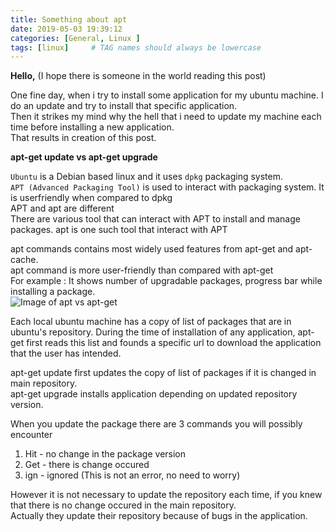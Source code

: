 ```yaml
---
title: Something about apt
date: 2019-05-03 19:39:12
categories: [General, Linux ]
tags: [linux]     # TAG names should always be lowercase
---
```


**Hello,** (I hope there is someone in the world reading this post)

One fine day, when i try to install some application for my ubuntu machine. I do an update and try to install that specific application.  
Then it strikes my mind why the hell that i need to update my machine each time before installing a new application.  
That results in creation of this post.

**apt-get update vs apt-get upgrade**

`Ubuntu` is a Debian based linux and it uses `dpkg` packaging system.   
`APT (Advanced Packaging Tool)` is used to interact with packaging system. It is userfriendly when compared to dpkg  
APT and apt are different  
There are various tool that can interact with APT to install and manage packages. apt is one such tool that interact with APT  

apt commands contains most widely used features from apt-get and apt-cache.  
apt command is more user-friendly than compared with apt-get  
For example : It shows number of upgradable packages, progress bar while installing a package.  
![Image of apt vs apt-get](https://user-images.githubusercontent.com/17383454/57142548-679ab100-6dda-11e9-9f03-0e21196edc45.png)

Each local ubuntu machine has a copy of list of packages that are in ubuntu's repository. During the time of installation of any application, apt-get first reads this list and founds a specific url to download the application that the user has intended.  

apt-get update first updates the copy of list of packages if it is changed in main repository.  
apt-get upgrade installs application depending on updated repository version.  

When you update the package there are 3 commands you will possibly encounter  
1. Hit - no change in the package version  
2. Get - there is change occured  
3. ign - ignored (This is not an error, no need to worry)  

However it is not necessary to update the repository each time, if you knew that there is no change occured in the main repository.  
Actually they update their repository because of bugs in the application.   
